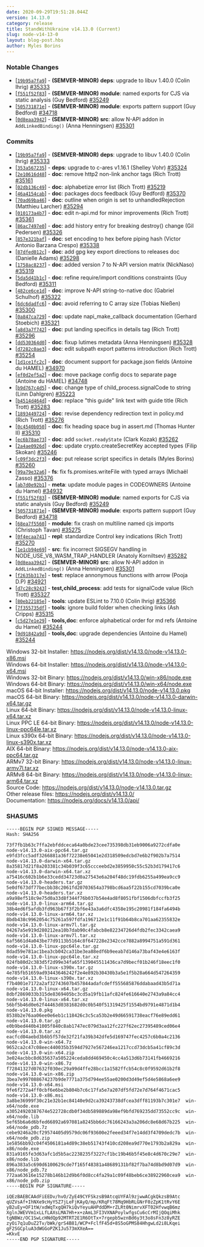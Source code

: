 ```yaml
---
date: 2020-09-29T19:51:28.044Z
version: 14.13.0
category: release
title: StandWithUkraine v14.13.0 (Current)
slug: node-v14-13-0
layout: blog-post.hbs
author: Myles Borins
---
```


### Notable Changes

* [[`19b95a7fa9`](https://github.com/nodejs/node/commit/19b95a7fa9)] - **(SEMVER-MINOR)** **deps**: upgrade to libuv 1.40.0 (Colin Ihrig) [#35333](https://github.com/nodejs/node/pull/35333)
* [[`f551f52f83`](https://github.com/nodejs/node/commit/f551f52f83)] - **(SEMVER-MINOR)** **module**: named exports for CJS via static analysis (Guy Bedford) [#35249](https://github.com/nodejs/node/pull/35249)
* [[`505731871e`](https://github.com/nodejs/node/commit/505731871e)] - **(SEMVER-MINOR)** **module**: exports pattern support (Guy Bedford) [#34718](https://github.com/nodejs/node/pull/34718)
* [[`0d8eaa3942`](https://github.com/nodejs/node/commit/0d8eaa3942)] - **(SEMVER-MINOR)** **src**: allow N-API addon in `AddLinkedBinding()` (Anna Henningsen) [#35301](https://github.com/nodejs/node/pull/35301)

### Commits

* [[`19b95a7fa9`](https://github.com/nodejs/node/commit/19b95a7fa9)] - **(SEMVER-MINOR)** **deps**: upgrade to libuv 1.40.0 (Colin Ihrig) [#35333](https://github.com/nodejs/node/pull/35333)
* [[`353a567235`](https://github.com/nodejs/node/commit/353a567235)] - **deps**: upgrade to c-ares v1.16.1 (Shelley Vohr) [#35324](https://github.com/nodejs/node/pull/35324)
* [[`2e10616d48`](https://github.com/nodejs/node/commit/2e10616d48)] - **doc**: remove http2 non-link anchor tags (Rich Trott) [#35161](https://github.com/nodejs/node/pull/35161)
* [[`02db136c49`](https://github.com/nodejs/node/commit/02db136c49)] - **doc**: alphabetize error list (Rich Trott) [#35219](https://github.com/nodejs/node/pull/35219)
* [[`46a4154cab`](https://github.com/nodejs/node/commit/46a4154cab)] - **doc**: packages docs feedback (Guy Bedford) [#35370](https://github.com/nodejs/node/pull/35370)
* [[`70ad69ba46`](https://github.com/nodejs/node/commit/70ad69ba46)] - **doc**: outline when origin is set to unhandledRejection (Matthieu Larcher) [#35294](https://github.com/nodejs/node/pull/35294)
* [[`010173a4b7`](https://github.com/nodejs/node/commit/010173a4b7)] - **doc**: edit n-api.md for minor improvements (Rich Trott) [#35361](https://github.com/nodejs/node/pull/35361)
* [[`86ac7497e0`](https://github.com/nodejs/node/commit/86ac7497e0)] - **doc**: add history entry for breaking destroy() change (Gil Pedersen) [#35326](https://github.com/nodejs/node/pull/35326)
* [[`857e321baf`](https://github.com/nodejs/node/commit/857e321baf)] - **doc**: set encoding to hex before piping hash (Victor Antonio Barzana Crespo) [#35338](https://github.com/nodejs/node/pull/35338)
* [[`87dfed012c`](https://github.com/nodejs/node/commit/87dfed012c)] - **doc**: add gpg key export directions to releases doc (Danielle Adams) [#35298](https://github.com/nodejs/node/pull/35298)
* [[`1758ac8237`](https://github.com/nodejs/node/commit/1758ac8237)] - **doc**: added version 7 to N-API version matrix (NickNaso) [#35319](https://github.com/nodejs/node/pull/35319)
* [[`5da5d41b1c`](https://github.com/nodejs/node/commit/5da5d41b1c)] - **doc**: refine require/import conditions constraints (Guy Bedford) [#35311](https://github.com/nodejs/node/pull/35311)
* [[`482ce6ce1d`](https://github.com/nodejs/node/commit/482ce6ce1d)] - **doc**: improve N-API string-to-native doc (Gabriel Schulhof) [#35322](https://github.com/nodejs/node/pull/35322)
* [[`6dc6dadfc6`](https://github.com/nodejs/node/commit/6dc6dadfc6)] - **doc**: avoid referring to C array size (Tobias Nießen) [#35300](https://github.com/nodejs/node/pull/35300)
* [[`0a847ca729`](https://github.com/nodejs/node/commit/0a847ca729)] - **doc**: update napi\_make\_callback documentation (Gerhard Stoebich) [#35321](https://github.com/nodejs/node/pull/35321)
* [[`a8d3a7f742`](https://github.com/nodejs/node/commit/a8d3a7f742)] - **doc**: put landing specifics in details tag (Rich Trott) [#35296](https://github.com/nodejs/node/pull/35296)
* [[`dd530364d0`](https://github.com/nodejs/node/commit/dd530364d0)] - **doc**: fixup lutimes metadata (Anna Henningsen) [#35328](https://github.com/nodejs/node/pull/35328)
* [[`d7282c0ae3`](https://github.com/nodejs/node/commit/d7282c0ae3)] - **doc**: edit subpath export patterns introduction (Rich Trott) [#35254](https://github.com/nodejs/node/pull/35254)
* [[`1d1ce1fc2c`](https://github.com/nodejs/node/commit/1d1ce1fc2c)] - **doc**: document support for package.json fields (Antoine du HAMEL) [#34970](https://github.com/nodejs/node/pull/34970)
* [[`ef0d2ef5a2`](https://github.com/nodejs/node/commit/ef0d2ef5a2)] - **doc**: move package config docs to separate page (Antoine du HAMEL) [#34748](https://github.com/nodejs/node/pull/34748)
* [[`b9d767c4d5`](https://github.com/nodejs/node/commit/b9d767c4d5)] - **doc**: change type of child\_process.signalCode to string (Linn Dahlgren) [#35223](https://github.com/nodejs/node/pull/35223)
* [[`b4514d464d`](https://github.com/nodejs/node/commit/b4514d464d)] - **doc**: replace "this guide" link text with guide title (Rich Trott) [#35283](https://github.com/nodejs/node/pull/35283)
* [[`1893449724`](https://github.com/nodejs/node/commit/1893449724)] - **doc**: revise dependency redirection text in policy.md (Rich Trott) [#35276](https://github.com/nodejs/node/pull/35276)
* [[`0c4540b050`](https://github.com/nodejs/node/commit/0c4540b050)] - **doc**: fix heading space bug in assert.md (Thomas Hunter II) [#35310](https://github.com/nodejs/node/pull/35310)
* [[`ec6b78ae73`](https://github.com/nodejs/node/commit/ec6b78ae73)] - **doc**: add `socket.readyState` (Clark Kozak) [#35262](https://github.com/nodejs/node/pull/35262)
* [[`2a4ae0926d`](https://github.com/nodejs/node/commit/2a4ae0926d)] - **doc**: update crypto.createSecretKey accepted types (Filip Skokan) [#35246](https://github.com/nodejs/node/pull/35246)
* [[`c09f3dc2f3`](https://github.com/nodejs/node/commit/c09f3dc2f3)] - **doc**: put release script specifics in details (Myles Borins) [#35260](https://github.com/nodejs/node/pull/35260)
* [[`99a79e32a6`](https://github.com/nodejs/node/commit/99a79e32a6)] - **fs**: fix fs.promises.writeFile with typed arrays (Michaël Zasso) [#35376](https://github.com/nodejs/node/pull/35376)
* [[`ab7d0e92b1`](https://github.com/nodejs/node/commit/ab7d0e92b1)] - **meta**: update module pages in CODEOWNERS (Antoine du Hamel) [#34932](https://github.com/nodejs/node/pull/34932)
* [[`f551f52f83`](https://github.com/nodejs/node/commit/f551f52f83)] - **(SEMVER-MINOR)** **module**: named exports for CJS via static analysis (Guy Bedford) [#35249](https://github.com/nodejs/node/pull/35249)
* [[`505731871e`](https://github.com/nodejs/node/commit/505731871e)] - **(SEMVER-MINOR)** **module**: exports pattern support (Guy Bedford) [#34718](https://github.com/nodejs/node/pull/34718)
* [[`68ea7f5560`](https://github.com/nodejs/node/commit/68ea7f5560)] - **module**: fix crash on multiline named cjs imports (Christoph Tavan) [#35275](https://github.com/nodejs/node/pull/35275)
* [[`0f4ecaa741`](https://github.com/nodejs/node/commit/0f4ecaa741)] - **repl**: standardize Control key indications (Rich Trott) [#35270](https://github.com/nodejs/node/pull/35270)
* [[`1e1cb94e69`](https://github.com/nodejs/node/commit/1e1cb94e69)] - **src**: fix incorrect SIGSEGV handling in NODE\_USE\_V8\_WASM\_TRAP\_HANDLER (Anatoly Korniltsev) [#35282](https://github.com/nodejs/node/pull/35282)
* [[`0d8eaa3942`](https://github.com/nodejs/node/commit/0d8eaa3942)] - **(SEMVER-MINOR)** **src**: allow N-API addon in `AddLinkedBinding()` (Anna Henningsen) [#35301](https://github.com/nodejs/node/pull/35301)
* [[`f2635b317e`](https://github.com/nodejs/node/commit/f2635b317e)] - **test**: replace annonymous functions with arrow (Pooja D.P) [#34921](https://github.com/nodejs/node/pull/34921)
* [[`d7c28c9243`](https://github.com/nodejs/node/commit/d7c28c9243)] - **test,child_process**: add tests for signalCode value (Rich Trott) [#35327](https://github.com/nodejs/node/pull/35327)
* [[`80eb22185e`](https://github.com/nodejs/node/commit/80eb22185e)] - **tools**: update ESLint to 7.10.0 (Colin Ihrig) [#35366](https://github.com/nodejs/node/pull/35366)
* [[`7f355735df`](https://github.com/nodejs/node/commit/7f355735df)] - **tools**: ignore build folder when checking links (Ash Cripps) [#35315](https://github.com/nodejs/node/pull/35315)
* [[`c5d27e1e29`](https://github.com/nodejs/node/commit/c5d27e1e29)] - **tools,doc**: enforce alphabetical order for md refs (Antoine du Hamel) [#35244](https://github.com/nodejs/node/pull/35244)
* [[`9d91842a9d`](https://github.com/nodejs/node/commit/9d91842a9d)] - **tools,doc**: upgrade dependencies (Antoine du Hamel) [#35244](https://github.com/nodejs/node/pull/35244)

Windows 32-bit Installer: https://nodejs.org/dist/v14.13.0/node-v14.13.0-x86.msi<br>
Windows 64-bit Installer: https://nodejs.org/dist/v14.13.0/node-v14.13.0-x64.msi<br>
Windows 32-bit Binary: https://nodejs.org/dist/v14.13.0/win-x86/node.exe<br>
Windows 64-bit Binary: https://nodejs.org/dist/v14.13.0/win-x64/node.exe<br>
macOS 64-bit Installer: https://nodejs.org/dist/v14.13.0/node-v14.13.0.pkg<br>
macOS 64-bit Binary: https://nodejs.org/dist/v14.13.0/node-v14.13.0-darwin-x64.tar.gz<br>
Linux 64-bit Binary: https://nodejs.org/dist/v14.13.0/node-v14.13.0-linux-x64.tar.xz<br>
Linux PPC LE 64-bit Binary: https://nodejs.org/dist/v14.13.0/node-v14.13.0-linux-ppc64le.tar.xz<br>
Linux s390x 64-bit Binary: https://nodejs.org/dist/v14.13.0/node-v14.13.0-linux-s390x.tar.xz<br>
AIX 64-bit Binary: https://nodejs.org/dist/v14.13.0/node-v14.13.0-aix-ppc64.tar.gz<br>
ARMv7 32-bit Binary: https://nodejs.org/dist/v14.13.0/node-v14.13.0-linux-armv7l.tar.xz<br>
ARMv8 64-bit Binary: https://nodejs.org/dist/v14.13.0/node-v14.13.0-linux-arm64.tar.xz<br>
Source Code: https://nodejs.org/dist/v14.13.0/node-v14.13.0.tar.gz<br>
Other release files: https://nodejs.org/dist/v14.13.0/<br>
Documentation: https://nodejs.org/docs/v14.13.0/api/

### SHASUMS

```
-----BEGIN PGP SIGNED MESSAGE-----
Hash: SHA256

73f7fb1b63c7ffa2ebfddceca64a0bde23cee735398db31eb9006a9272cdfa0e  node-v14.13.0-aix-ppc64.tar.gz
e9fd3fcc5adf3266881a36f72238e65041e2d318509edcbd7e6b2f902b7a7514  node-v14.13.0-darwin-x64.tar.gz
8a35817d21f8a203381c34b039f3c65ccceebd2e3859950c55c52b3d179417c6  node-v14.13.0-darwin-x64.tar.xz
a75416c602b1b6e33cedd34723d0a27543e6a204f48dc19fdb6255a499ea9cc9  node-v14.13.0-headers.tar.gz
5e0df673df77becbb38c2061fd20703654a3798bcd6aa5f22b155cd7039bca0e  node-v14.13.0-headers.tar.xz
a9a98ef518c9e75d0a33d8f344f76b037b54e4ad8f8051fbf1506dbfccfb3f25  node-v14.13.0-linux-arm64.tar.gz
38b4ed6f5afdb3fd963b67f3f2bf6e43a3a6dfc4358e195c20981f184fa6494b  node-v14.13.0-linux-arm64.tar.xz
8bdb438c9962054c75261a597fdfa196712e1c11f91b64b8ca701aa62355832e  node-v14.13.0-linux-armv7l.tar.gz
04267a5e919d280212ea10b7dab90c4fabcb8e82234726d4fdb2fec3342caea9  node-v14.13.0-linux-armv7l.tar.xz
6af5661d4a043be77d9113b5164c8f647228e2342cce7882a8994751a591d361  node-v14.13.0-linux-ppc64le.tar.gz
8dad59e781ac1bea3cb042ca31be3ea88edf6b9eeab7d146a73baf43e4e6163f  node-v14.13.0-linux-ppc64le.tar.xz
024fb80d2c383d5f2d99e34fa65f139045511436ca7d9becf01b246f18eec1f0  node-v14.13.0-linux-s390x.tar.gz
4e785fb51659ad93443646242f2e4e892b30430b3a5e1f5b28a664d547264359  node-v14.13.0-linux-s390x.tar.xz
f7b4001e7172a2af32743607b457844adafcdeff555685876ddabaad43b5d71a  node-v14.13.0-linux-x64.tar.gz
8dbf2869033b315de8369405bc3cd5a19fb11afc824fe616640e2743a9a84cc4  node-v14.13.0-linux-x64.tar.xz
56bf5b46d0e62f44463d0381682d0c0b540f51319425f1554bd9791e4871d1b4  node-v14.13.0.pkg
8538b2e76aa06ee0e6eb1c118426c3c5ca53b2e49d66591738eacf76e89edd61  node-v14.13.0.tar.gz
e0b9bed440b41005f840c8ab1747ec079d3aa12fc227f62ec27395489ced06e4  node-v14.13.0.tar.xz
eacfcd04aebd3b6b5f57de32f21fa39b342dfe5d169747fec4257c6b0a4c2136  node-v14.13.0-win-x64.7z
9652ca2c47c08eec440035b3594d7927e567246ea1217ccd73dcb5a41cf89c3d  node-v14.13.0-win-x64.zip
3e024acbbc8d635637a505224ceda8dd469450c4cc4a513d6b73141fb4669216  node-v14.13.0-win-x86.7z
f72841327d07632f030ec29a99d4ffe28bcc1a1582ffcb54c8c0f9592d61b2f8  node-v14.13.0-win-x86.zip
3bea7e997088674237b9de7771a375d794ee55ae0200d3d49ef5d4e5868a6ee9  node-v14.13.0-x64.msi
9fe6f272a4ff0cbf6e6be2b804b7c6c17fa5e7a207df5fd72e7d764f4671cac5  node-v14.13.0-x86.msi
3a8be36999f30c21e32b1ec84140e9d2ca39243738dfcea3dff81193b7c301e7  win-x64/node.exe
a30524920387674e522728cdb0f34db589889da98ef9bfd769235dd73552cc9c  win-x64/node.lib
5ef65b6a6d6bfed66892a697081a8245bb6dc76166243a3a206dc8e68d67b225  win-x64/node_pdb.7z
cebe9246a20cf29574405d9579dc06f93600e2feeed34f7e14dd3f4709dedc7b  win-x64/node_pdb.zip
1e5856bb92c04f4506181a4d89c38eb51743f410cd208ea9d770e1793b2a829a  win-x86/node.exe
831a9165fe3d63afc1d5b5ac2238235f3227cf1bc19b46b5f45e8c4d670c29e7  win-x86/node.lib
896a383a5c690d6100629cde7f165f48381a48689131bf82f7ba74d8bd9d07d9  win-x86/node_pdb.7z
772aa63616e15278b146b12d9b6f0d8cc4fa29a1c09f48beb6ce38922960cea9  win-x86/node_pdb.zip
-----BEGIN PGP SIGNATURE-----

iQEzBAEBCAAdFiEEDv/hvO/ZyE49CYFSkzsB9AtcqUYFAl9zjwwACgkQkzsB9Atc
qUZVsAf+IhNXe9cHyYSZ7jLeFjKAyQ/mp/KRqFt78Mq9HbRLGNrF0zZpK1tRvY6E
yB2uEy+OF1tW/xdWqTxgQH7kiQvYeyuAHPddDM+rZLRt0NimrvXFT02HfvwqB6mz
XglnJWEVVm1xLLfLAXsLMA7Hh+x+zAmL3FI3VXNAPoylwfgsCu6cCrMIjQOqiMhk
tgNBWz/OC1SwLcHNdQp92MTRT2E1R6OtTx+7rgepb5wznBd6y3t3o8sFn3z8yRZE
zyOi7q1uDuZ2Tv/bWk/grS4B81/WCP+FclfF45d+8S5oGPMS84HhgwLd2i8LKqei
gF2SGCpluA3dWGGoPZK1Ju573mXXeA==
=KkvE
-----END PGP SIGNATURE-----

```
